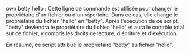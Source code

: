 own betty hello : Cette ligne de commande est utilisée pour changer le propriétaire d'un fichier ou d'un répertoire. Dans ce cas, elle change le propriétaire du fichier "hello" en "betty". Après l'exécution de ce script, "betty" deviendra le propriétaire du fichier "hello" et aura le contrôle total sur ce fichier, y compris les droits de lecture, d'écriture et d'exécution.

En résumé, ce script attribue le propriétaire "betty" au fichier "hello".



